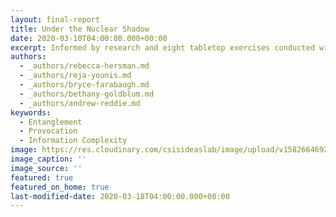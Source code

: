 ```yaml
---
layout: final-report
title: Under the Nuclear Shadow
date: 2020-03-10T04:00:00.000+00:00
excerpt: Informed by research and eight tabletop exercises conducted with nearly 150 participants overall, this two-year study examines implications of the emerging strategic situational awareness ecosystem and its impact on crisis decisionmaking.
authors:
  - _authors/rebecca-hersman.md
  - _authors/reja-younis.md
  - _authors/bryce-farabaugh.md
  - _authors/bethany-goldblum.md
  - _authors/andrew-reddie.md
keywords:
  - Entanglement
  - Provocation
  - Information Complexity
image: https://res.cloudinary.com/csisideaslab/image/upload/v1582664692/on-the-radar/OTR-final-report_rvqzio.jpg
image_caption: ''
image_source: ''
featured: true
featured_on_home: true
last-modified-date: 2020-03-18T04:00:00.000+00:00
---
```

